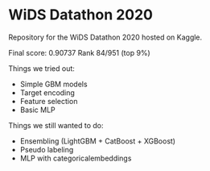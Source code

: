 # WiDS Datathon 2020
Repository for the WiDS Datathon 2020 hosted on Kaggle.

Final score: 0.90737
Rank 84/951 (top 9%)

Things we tried out:
- Simple GBM models
- Target encoding
- Feature selection
- Basic MLP

Things we still wanted to do:
- Ensembling (LightGBM + CatBoost + XGBoost)
- Pseudo labeling
- MLP with categoricalembeddings
